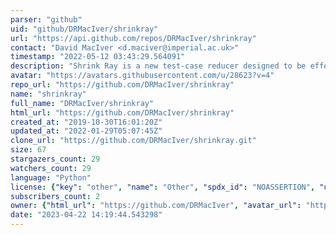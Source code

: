 ```yaml
---
parser: "github"
uid: "github/DRMacIver/shrinkray"
url: "https://api.github.com/repos/DRMacIver/shrinkray"
contact: "David MacIver <d.maciver@imperial.ac.uk>"
timestamp: "2022-05-12 03:43:29.564091"
description: "Shrink Ray is a new test-case reducer designed to be effective on a wide range of formats"
avatar: "https://avatars.githubusercontent.com/u/28623?v=4"
repo_url: "https://github.com/DRMacIver/shrinkray"
name: "shrinkray"
full_name: "DRMacIver/shrinkray"
html_url: "https://github.com/DRMacIver/shrinkray"
created_at: "2019-10-30T16:01:20Z"
updated_at: "2022-01-29T05:07:45Z"
clone_url: "https://github.com/DRMacIver/shrinkray.git"
size: 67
stargazers_count: 29
watchers_count: 29
language: "Python"
license: {"key": "other", "name": "Other", "spdx_id": "NOASSERTION", "url": null, "node_id": "MDc6TGljZW5zZTA="}
subscribers_count: 2
owner: {"html_url": "https://github.com/DRMacIver", "avatar_url": "https://avatars.githubusercontent.com/u/28623?v=4", "login": "DRMacIver", "type": "User"}
date: "2023-04-22 14:19:44.543298"
---
```


